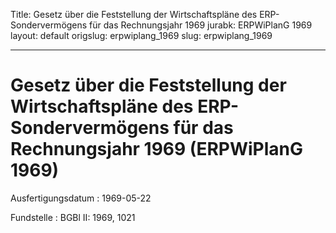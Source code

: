 Title: Gesetz über die Feststellung der Wirtschaftspläne des ERP-Sondervermögens für
  das Rechnungsjahr 1969
jurabk: ERPWiPlanG 1969
layout: default
origslug: erpwiplang_1969
slug: erpwiplang_1969

---

# Gesetz über die Feststellung der Wirtschaftspläne des ERP-Sondervermögens für das Rechnungsjahr 1969 (ERPWiPlanG 1969)

Ausfertigungsdatum
:   1969-05-22

Fundstelle
:   BGBl II: 1969, 1021

